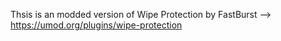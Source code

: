 Thsis is an modded version of Wipe Protection by FastBurst --> https://umod.org/plugins/wipe-protection

